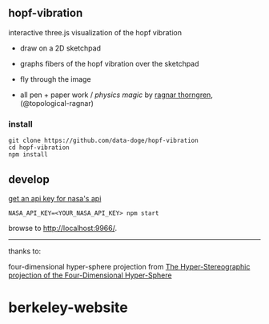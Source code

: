 ## hopf-vibration

interactive three.js visualization of the hopf vibration

- draw on a 2D sketchpad
- graphs fibers of the hopf vibration over the sketchpad
- fly through the image

- all pen + paper work / _physics magic_ by [ragnar thorngren](https://math.berkeley.edu/~ragnar/), (@topological-ragnar)

### install

```
git clone https://github.com/data-doge/hopf-vibration
cd hopf-vibration
npm install
```

## develop

[get an api key for nasa's api](https://api.nasa.gov/index.html#apply-for-an-api-key)

```
NASA_API_KEY=<YOUR_NASA_API_KEY> npm start
```

browse to <http://localhost:9966/>.


---

thanks to:

four-dimensional hyper-sphere projection from [The Hyper-Stereographic projection of the Four-Dimensional Hyper-Sphere](http://journals.iucr.org/a/issues/1973/06/00/a09796/a09796.pdf)
# berkeley-website
